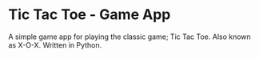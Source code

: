 # Tic Tac Toe - Game App

A simple game app for playing the classic game; Tic Tac Toe. Also known as X-O-X. Written in Python.
